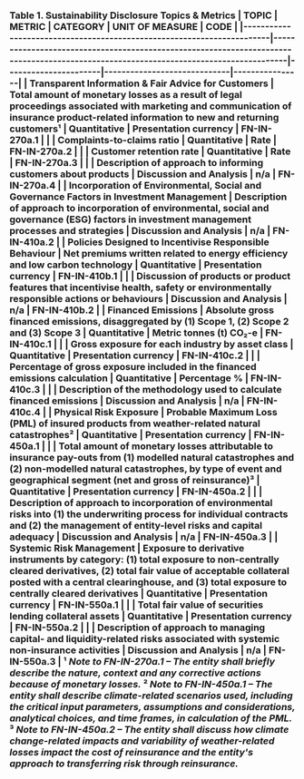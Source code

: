 ### Table 1. Sustainability Disclosure Topics & Metrics | TOPIC | METRIC | CATEGORY | UNIT OF MEASURE | CODE | |-----------------------------------------------------------------------|--------------------------------------------------------------------------------------------------------------------------------------|----------------------|-----------------------------|----------------| | Transparent Information & Fair Advice for Customers | Total amount of monetary losses as a result of legal proceedings associated with marketing and communication of insurance product-related information to new and returning customers¹ | Quantitative | Presentation currency | FN-IN-270a.1 | | | Complaints-to-claims ratio | Quantitative | Rate | FN-IN-270a.2 | | | Customer retention rate | Quantitative | Rate | FN-IN-270a.3 | | | Description of approach to informing customers about products | Discussion and Analysis | n/a | FN-IN-270a.4 | | Incorporation of Environmental, Social and Governance Factors in Investment Management | Description of approach to incorporation of environmental, social and governance (ESG) factors in investment management processes and strategies | Discussion and Analysis | n/a | FN-IN-410a.2 | | Policies Designed to Incentivise Responsible Behaviour | Net premiums written related to energy efficiency and low carbon technology | Quantitative | Presentation currency | FN-IN-410b.1 | | | Discussion of products or product features that incentivise health, safety or environmentally responsible actions or behaviours | Discussion and Analysis | n/a | FN-IN-410b.2 | | Financed Emissions | Absolute gross financed emissions, disaggregated by (1) Scope 1, (2) Scope 2 and (3) Scope 3 | Quantitative | Metric tonnes (t) CO₂-e | FN-IN-410c.1 | | | Gross exposure for each industry by asset class | Quantitative | Presentation currency | FN-IN-410c.2 | | | Percentage of gross exposure included in the financed emissions calculation | Quantitative | Percentage % | FN-IN-410c.3 | | | Description of the methodology used to calculate financed emissions | Discussion and Analysis | n/a | FN-IN-410c.4 | | Physical Risk Exposure | Probable Maximum Loss (PML) of insured products from weather-related natural catastrophes² | Quantitative | Presentation currency | FN-IN-450a.1 | | | Total amount of monetary losses attributable to insurance pay-outs from (1) modelled natural catastrophes and (2) non-modelled natural catastrophes, by type of event and geographical segment (net and gross of reinsurance)³ | Quantitative | Presentation currency | FN-IN-450a.2 | | | Description of approach to incorporation of environmental risks into (1) the underwriting process for individual contracts and (2) the management of entity-level risks and capital adequacy | Discussion and Analysis | n/a | FN-IN-450a.3 | | Systemic Risk Management | Exposure to derivative instruments by category: (1) total exposure to non-centrally cleared derivatives, (2) total fair value of acceptable collateral posted with a central clearinghouse, and (3) total exposure to centrally cleared derivatives | Quantitative | Presentation currency | FN-IN-550a.1 | | | Total fair value of securities lending collateral assets | Quantitative | Presentation currency | FN-IN-550a.2 | | | Description of approach to managing capital- and liquidity-related risks associated with systemic non-insurance activities | Discussion and Analysis | n/a | FN-IN-550a.3 | ¹ _Note to FN-IN-270a.1 – The entity shall briefly describe the nature, context and any corrective actions because of monetary losses._ ² _Note to FN-IN-450a.1 – The entity shall describe climate-related scenarios used, including the critical input parameters, assumptions and considerations, analytical choices, and time frames, in calculation of the PML._ ³ _Note to FN-IN-450a.2 – The entity shall discuss how climate change-related impacts and variability of weather-related losses impact the cost of reinsurance and the entity's approach to transferring risk through reinsurance._

